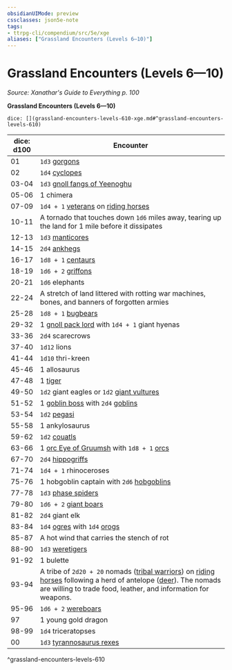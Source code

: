 ```yaml
---
obsidianUIMode: preview
cssclasses: json5e-note
tags:
- ttrpg-cli/compendium/src/5e/xge
aliases: ["Grassland Encounters (Levels 6—10)"]
---
```

# Grassland Encounters (Levels 6—10)
*Source: Xanathar's Guide to Everything p. 100* 

**Grassland Encounters (Levels 6—10)**

`dice: [](grassland-encounters-levels-610-xge.md#^grassland-encounters-levels-610)`

| dice: d100 | Encounter |
|------------|-----------|
| 01 | `1d3` [gorgons](gorgon.md) |
| 02 | `1d4` [cyclopes](cyclops.md) |
| 03-04 | `1d3` [gnoll fangs of Yeenoghu](gnoll-fang-of-yeenoghu.md) |
| 05-06 | 1 chimera |
| 07-09 | `1d4 + 1` [veterans](veteran.md) on [riding horses](3-Compendium/CLI/bestiary/beast/riding-horse-xphb.md) |
| 10-11 | A tornado that touches down `1d6` miles away, tearing up the land for 1 mile before it dissipates |
| 12-13 | `1d3` [manticores](manticore.md) |
| 14-15 | `2d4` [ankhegs](ankheg.md) |
| 16-17 | `1d8 + 1` [centaurs](centaur.md) |
| 18-19 | `1d6 + 2` [griffons](griffon.md) |
| 20-21 | `1d6` elephants |
| 22-24 | A stretch of land littered with rotting war machines, bones, and banners of forgotten armies |
| 25-28 | `1d8 + 1` [bugbears](bugbear.md) |
| 29-32 | 1 [gnoll pack lord](gnoll-pack-lord.md) with `1d4 + 1` giant hyenas |
| 33-36 | `2d4` scarecrows |
| 37-40 | `1d12` lions |
| 41-44 | `1d10` thri-kreen |
| 45-46 | 1 allosaurus |
| 47-48 | 1 [tiger](tiger-xphb.md) |
| 49-50 | `1d2` giant eagles or `1d2` [giant vultures](giant-vulture.md) |
| 51-52 | 1 [goblin boss](goblin-boss.md) with `2d4` [goblins](goblin.md) |
| 53-54 | `1d2` [pegasi](pegasus.md) |
| 55-58 | 1 ankylosaurus |
| 59-62 | `1d2` [couatls](couatl.md) |
| 63-66 | 1 [orc Eye of Gruumsh](orc-eye-of-gruumsh.md) with `1d8 + 1` [orcs](orc.md) |
| 67-70 | `2d4` [hippogriffs](hippogriff.md) |
| 71-74 | `1d4 + 1` rhinoceroses |
| 75-76 | 1 hobgoblin captain with `2d6` [hobgoblins](hobgoblin.md) |
| 77-78 | `1d3` [phase spiders](phase-spider.md) |
| 79-80 | `1d6 + 2` [giant boars](giant-boar.md) |
| 81-82 | `2d4` giant elk |
| 83-84 | `1d4` [ogres](ogre-xmm.md) with `1d4` [orogs](orog.md) |
| 85-87 | A hot wind that carries the stench of rot |
| 88-90 | `1d3` [weretigers](weretiger.md) |
| 91-92 | 1 bulette |
| 93-94 | A tribe of `2d20 + 20` nomads ([tribal warriors](tribal-warrior.md)) on [riding horses](3-Compendium/CLI/bestiary/beast/riding-horse-xphb.md) following a herd of antelope ([deer](deer.md)). The nomads are willing to trade food, leather, and information for weapons. |
| 95-96 | `1d6 + 2` [wereboars](wereboar.md) |
| 97 | 1 young gold dragon |
| 98-99 | `1d4` triceratopses |
| 00 | `1d3` [tyrannosaurus rexes](tyrannosaurus-rex.md) |
^grassland-encounters-levels-610